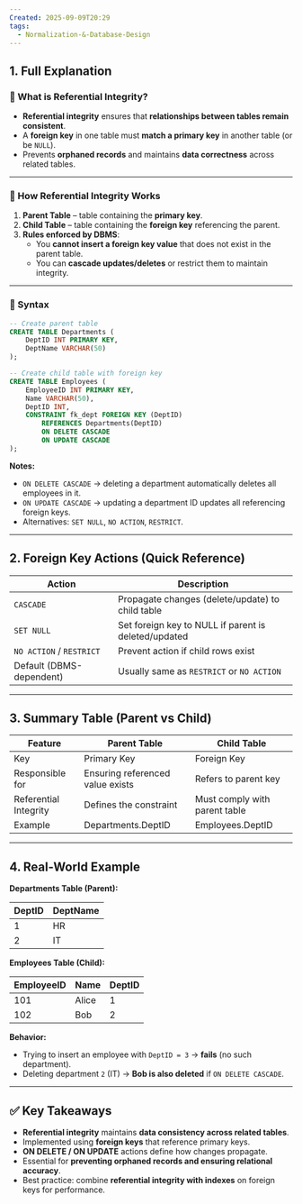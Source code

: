 ```yaml
---
Created: 2025-09-09T20:29
tags:
  - Normalization-&-Database-Design
---
```

## 1. Full Explanation

### 🔹 What is Referential Integrity?

- **Referential integrity** ensures that **relationships between tables remain consistent**.
- A **foreign key** in one table must **match a primary key** in another table (or be `NULL`).
- Prevents **orphaned records** and maintains **data correctness** across related tables.

---

### 🔹 How Referential Integrity Works

1. **Parent Table** – table containing the **primary key**.
2. **Child Table** – table containing the **foreign key** referencing the parent.
3. **Rules enforced by DBMS**:
    - You **cannot insert a foreign key value** that does not exist in the parent table.
    - You can **cascade updates/deletes** or restrict them to maintain integrity.

---

### 🔹 Syntax

```SQL
-- Create parent table
CREATE TABLE Departments (
    DeptID INT PRIMARY KEY,
    DeptName VARCHAR(50)
);

-- Create child table with foreign key
CREATE TABLE Employees (
    EmployeeID INT PRIMARY KEY,
    Name VARCHAR(50),
    DeptID INT,
    CONSTRAINT fk_dept FOREIGN KEY (DeptID)
        REFERENCES Departments(DeptID)
        ON DELETE CASCADE
        ON UPDATE CASCADE
);

```

**Notes:**

- `ON DELETE CASCADE` → deleting a department automatically deletes all employees in it.
- `ON UPDATE CASCADE` → updating a department ID updates all referencing foreign keys.
- Alternatives: `SET NULL`, `NO ACTION`, `RESTRICT`.

---

## 2. Foreign Key Actions (Quick Reference)

|Action|Description|
|---|---|
|`CASCADE`|Propagate changes (delete/update) to child table|
|`SET NULL`|Set foreign key to NULL if parent is deleted/updated|
|`NO ACTION` / `RESTRICT`|Prevent action if child rows exist|
|Default (DBMS-dependent)|Usually same as `RESTRICT` or `NO ACTION`|

---

## 3. Summary Table (Parent vs Child)

|Feature|Parent Table|Child Table|
|---|---|---|
|Key|Primary Key|Foreign Key|
|Responsible for|Ensuring referenced value exists|Refers to parent key|
|Referential Integrity|Defines the constraint|Must comply with parent table|
|Example|Departments.DeptID|Employees.DeptID|

---

## 4. Real-World Example

**Departments Table (Parent):**

|DeptID|DeptName|
|---|---|
|1|HR|
|2|IT|

**Employees Table (Child):**

|EmployeeID|Name|DeptID|
|---|---|---|
|101|Alice|1|
|102|Bob|2|

**Behavior:**

- Trying to insert an employee with `DeptID = 3` → **fails** (no such department).
- Deleting department `2` (IT) → **Bob is also deleted** if `ON DELETE CASCADE`.

---

## ✅ Key Takeaways

- **Referential integrity** maintains **data consistency across related tables**.
- Implemented using **foreign keys** that reference primary keys.
- **ON DELETE / ON UPDATE** actions define how changes propagate.
- Essential for **preventing orphaned records and ensuring relational accuracy**.
- Best practice: combine **referential integrity with indexes** on foreign keys for performance.